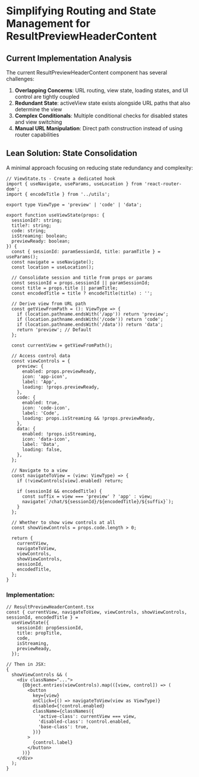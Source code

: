# Simplifying Routing and State Management for ResultPreviewHeaderContent

## Current Implementation Analysis

The current ResultPreviewHeaderContent component has several challenges:

1. **Overlapping Concerns**: URL routing, view state, loading states, and UI control are tightly coupled
2. **Redundant State**: activeView state exists alongside URL paths that also determine the view
3. **Complex Conditionals**: Multiple conditional checks for disabled states and view switching
4. **Manual URL Manipulation**: Direct path construction instead of using router capabilities

## Lean Solution: State Consolidation

A minimal approach focusing on reducing state redundancy and complexity:

```tsx
// ViewState.ts - Create a dedicated hook
import { useNavigate, useParams, useLocation } from 'react-router-dom';
import { encodeTitle } from '../utils';

export type ViewType = 'preview' | 'code' | 'data';

export function useViewState(props: {
  sessionId?: string;
  title?: string;
  code: string;
  isStreaming: boolean;
  previewReady: boolean;
}) {
  const { sessionId: paramSessionId, title: paramTitle } = useParams();
  const navigate = useNavigate();
  const location = useLocation();

  // Consolidate session and title from props or params
  const sessionId = props.sessionId || paramSessionId;
  const title = props.title || paramTitle;
  const encodedTitle = title ? encodeTitle(title) : '';

  // Derive view from URL path
  const getViewFromPath = (): ViewType => {
    if (location.pathname.endsWith('/app')) return 'preview';
    if (location.pathname.endsWith('/code')) return 'code';
    if (location.pathname.endsWith('/data')) return 'data';
    return 'preview'; // Default
  };

  const currentView = getViewFromPath();

  // Access control data
  const viewControls = {
    preview: {
      enabled: props.previewReady,
      icon: 'app-icon',
      label: 'App',
      loading: !props.previewReady,
    },
    code: {
      enabled: true,
      icon: 'code-icon',
      label: 'Code',
      loading: props.isStreaming && !props.previewReady,
    },
    data: {
      enabled: !props.isStreaming,
      icon: 'data-icon',
      label: 'Data',
      loading: false,
    },
  };

  // Navigate to a view
  const navigateToView = (view: ViewType) => {
    if (!viewControls[view].enabled) return;

    if (sessionId && encodedTitle) {
      const suffix = view === 'preview' ? 'app' : view;
      navigate(`/chat/${sessionId}/${encodedTitle}/${suffix}`);
    }
  };

  // Whether to show view controls at all
  const showViewControls = props.code.length > 0;

  return {
    currentView,
    navigateToView,
    viewControls,
    showViewControls,
    sessionId,
    encodedTitle,
  };
}
```

### Implementation:

```tsx
// ResultPreviewHeaderContent.tsx
const { currentView, navigateToView, viewControls, showViewControls, sessionId, encodedTitle } =
  useViewState({
    sessionId: propSessionId,
    title: propTitle,
    code,
    isStreaming,
    previewReady,
  });

// Then in JSX:
{
  showViewControls && (
    <div className="...">
      {Object.entries(viewControls).map(([view, control]) => (
        <button
          key={view}
          onClick={() => navigateToView(view as ViewType)}
          disabled={!control.enabled}
          className={classNames({
            'active-class': currentView === view,
            'disabled-class': !control.enabled,
            'base-class': true,
          })}
        >
          {control.label}
        </button>
      ))}
    </div>
  );
}
```
